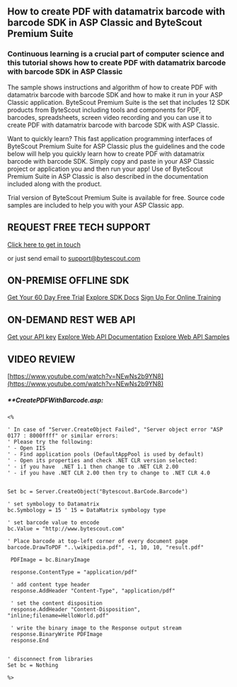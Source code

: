 ## How to create PDF with datamatrix barcode with barcode SDK in ASP Classic and ByteScout Premium Suite

### Continuous learning is a crucial part of computer science and this tutorial shows how to create PDF with datamatrix barcode with barcode SDK in ASP Classic

The sample shows instructions and algorithm of how to create PDF with datamatrix barcode with barcode SDK and how to make it run in your ASP Classic application. ByteScout Premium Suite is the set that includes 12 SDK products from ByteScout including tools and components for PDF, barcodes, spreadsheets, screen video recording and you can use it to create PDF with datamatrix barcode with barcode SDK with ASP Classic.

Want to quickly learn? This fast application programming interfaces of ByteScout Premium Suite for ASP Classic plus the guidelines and the code below will help you quickly learn how to create PDF with datamatrix barcode with barcode SDK.  Simply copy and paste in your ASP Classic project or application you and then run your app! Use of ByteScout Premium Suite in ASP Classic is also described in the documentation included along with the product.

Trial version of ByteScout Premium Suite is available for free. Source code samples are included to help you with your ASP Classic app.

## REQUEST FREE TECH SUPPORT

[Click here to get in touch](https://bytescout.zendesk.com/hc/en-us/requests/new?subject=ByteScout%20Premium%20Suite%20Question)

or just send email to [support@bytescout.com](mailto:support@bytescout.com?subject=ByteScout%20Premium%20Suite%20Question) 

## ON-PREMISE OFFLINE SDK 

[Get Your 60 Day Free Trial](https://bytescout.com/download/web-installer?utm_source=github-readme)
[Explore SDK Docs](https://bytescout.com/documentation/index.html?utm_source=github-readme)
[Sign Up For Online Training](https://academy.bytescout.com/)


## ON-DEMAND REST WEB API

[Get your API key](https://pdf.co/documentation/api?utm_source=github-readme)
[Explore Web API Documentation](https://pdf.co/documentation/api?utm_source=github-readme)
[Explore Web API Samples](https://github.com/bytescout/ByteScout-SDK-SourceCode/tree/master/PDF.co%20Web%20API)

## VIDEO REVIEW

[https://www.youtube.com/watch?v=NEwNs2b9YN8](https://www.youtube.com/watch?v=NEwNs2b9YN8)




<!-- code block begin -->

##### ****CreatePDFWithBarcode.asp:**
    
```
<%

' In case of "Server.CreateObject Failed", "Server object error "ASP 0177 : 8000ffff" or similar errors:
' Please try the following:
' - Open IIS 
' - Find application pools (DefaultAppPool is used by default)
' - Open its properties and check .NET CLR version selected:
' - if you have  .NET 1.1 then change to .NET CLR 2.00
' - if you have .NET CLR 2.00 then try to change to .NET CLR 4.0


Set bc = Server.CreateObject("Bytescout.BarCode.Barcode")

' set symbology to Datamatrix
bc.Symbology = 15 ' 15 = DataMatrix symbology type

' set barcode value to encode
bc.Value = "http://www.bytescout.com"

' Place barcode at top-left corner of every document page
barcode.DrawToPDF "..\wikipedia.pdf", -1, 10, 10, "result.pdf"

 PDFImage = bc.BinaryImage

 response.ContentType = "application/pdf"

 ' add content type header 
 response.AddHeader "Content-Type", "application/pdf"

 ' set the content disposition
 response.AddHeader "Content-Disposition", "inline;filename=HelloWorld.pdf"

 ' write the binary image to the Response output stream 
 response.BinaryWrite PDFImage
 response.End


' disconnect from libraries
Set bc = Nothing

%>

```

<!-- code block end -->